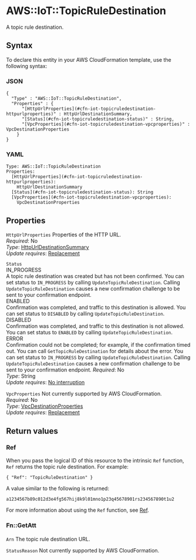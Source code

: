 # AWS::IoT::TopicRuleDestination<a name="aws-resource-iot-topicruledestination"></a>

A topic rule destination\.

## Syntax<a name="aws-resource-iot-topicruledestination-syntax"></a>

To declare this entity in your AWS CloudFormation template, use the following syntax:

### JSON<a name="aws-resource-iot-topicruledestination-syntax.json"></a>

```
{
  "Type" : "AWS::IoT::TopicRuleDestination",
  "Properties" : {
      "[HttpUrlProperties](#cfn-iot-topicruledestination-httpurlproperties)" : HttpUrlDestinationSummary,
      "[Status](#cfn-iot-topicruledestination-status)" : String,
      "[VpcProperties](#cfn-iot-topicruledestination-vpcproperties)" : VpcDestinationProperties
    }
}
```

### YAML<a name="aws-resource-iot-topicruledestination-syntax.yaml"></a>

```
Type: AWS::IoT::TopicRuleDestination
Properties: 
  [HttpUrlProperties](#cfn-iot-topicruledestination-httpurlproperties): 
    HttpUrlDestinationSummary
  [Status](#cfn-iot-topicruledestination-status): String
  [VpcProperties](#cfn-iot-topicruledestination-vpcproperties): 
    VpcDestinationProperties
```

## Properties<a name="aws-resource-iot-topicruledestination-properties"></a>

`HttpUrlProperties`  <a name="cfn-iot-topicruledestination-httpurlproperties"></a>
Properties of the HTTP URL\.  
*Required*: No  
*Type*: [HttpUrlDestinationSummary](aws-properties-iot-topicruledestination-httpurldestinationsummary.md)  
*Update requires*: [Replacement](https://docs.aws.amazon.com/AWSCloudFormation/latest/UserGuide/using-cfn-updating-stacks-update-behaviors.html#update-replacement)

`Status`  <a name="cfn-iot-topicruledestination-status"></a>  
IN\_PROGRESS  
A topic rule destination was created but has not been confirmed\. You can set status to `IN_PROGRESS` by calling `UpdateTopicRuleDestination`\. Calling `UpdateTopicRuleDestination` causes a new confirmation challenge to be sent to your confirmation endpoint\.  
ENABLED  
Confirmation was completed, and traffic to this destination is allowed\. You can set status to `DISABLED` by calling `UpdateTopicRuleDestination`\.  
DISABLED  
Confirmation was completed, and traffic to this destination is not allowed\. You can set status to `ENABLED` by calling `UpdateTopicRuleDestination`\.  
ERROR  
Confirmation could not be completed; for example, if the confirmation timed out\. You can call `GetTopicRuleDestination` for details about the error\. You can set status to `IN_PROGRESS` by calling `UpdateTopicRuleDestination`\. Calling `UpdateTopicRuleDestination` causes a new confirmation challenge to be sent to your confirmation endpoint\.
*Required*: No  
*Type*: String  
*Update requires*: [No interruption](https://docs.aws.amazon.com/AWSCloudFormation/latest/UserGuide/using-cfn-updating-stacks-update-behaviors.html#update-no-interrupt)

`VpcProperties`  <a name="cfn-iot-topicruledestination-vpcproperties"></a>
Not currently supported by AWS CloudFormation\.  
*Required*: No  
*Type*: [VpcDestinationProperties](aws-properties-iot-topicruledestination-vpcdestinationproperties.md)  
*Update requires*: [Replacement](https://docs.aws.amazon.com/AWSCloudFormation/latest/UserGuide/using-cfn-updating-stacks-update-behaviors.html#update-replacement)

## Return values<a name="aws-resource-iot-topicruledestination-return-values"></a>

### Ref<a name="aws-resource-iot-topicruledestination-return-values-ref"></a>

 When you pass the logical ID of this resource to the intrinsic `Ref` function, `Ref` returns the topic rule destination\. For example:

 `{ "Ref": "TopicRuleDestination" }` 

A value similar to the following is returned:

 `a1234567b89c012d3e4fg567hij8k9l01mno1p23q45678901rs234567890t1u2` 

For more information about using the `Ref` function, see [Ref](https://docs.aws.amazon.com/AWSCloudFormation/latest/UserGuide/intrinsic-function-reference-ref.html)\.

### Fn::GetAtt<a name="aws-resource-iot-topicruledestination-return-values-fn--getatt"></a>



#### <a name="aws-resource-iot-topicruledestination-return-values-fn--getatt-fn--getatt"></a>

`Arn`  <a name="Arn-fn::getatt"></a>
The topic rule destination URL\.

`StatusReason`  <a name="StatusReason-fn::getatt"></a>
Not currently supported by AWS CloudFormation\.